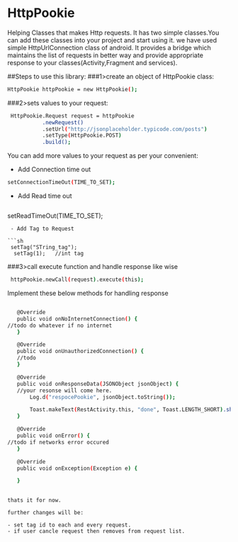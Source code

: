 # HttpPookie
Helping Classes that makes Http requests.
It has two simple classes.You can add these classes into your project and start using it.
we have used simple HttpUrlConnection class of android. It provides a bridge which maintains the list of requests in better way and provide appropriate response to your classes(Activity,Fragment and services).

##Steps to use this library:
###1>create an object of HttpPookie class:
 ```sh
 HttpPookie httpPookie = new HttpPookie();
```
###2>sets values to your request:

```sh
 HttpPookie.Request request = httpPookie
           .newRequest()
           .setUrl("http://jsonplaceholder.typicode.com/posts")
           .setType(HttpPookie.POST)
           .build();
 ```
You can add more values to your request as per your convenient:

 - Add Connection time out

```sh 
setConnectionTimeOut(TIME_TO_SET);
```
 - Add Read time out
   ```sh
setReadTimeOut(TIME_TO_SET);
```
 - Add Tag to Request

```sh    
 setTag("STring_tag");
  setTag(1);   //int tag
```
 
###3>call execute function and handle response like wise
```sh
 httpPookie.newCall(request).execute(this);
 ```
 Implement these below methods for handling response

 ```sh
 
    @Override
    public void onNoInternetConnection() {
//todo do whatever if no internet
    }

    @Override
    public void onUnauthorizedConnection() {
    //todo 
    }

    @Override
    public void onResponseData(JSONObject jsonObject) {
    //your resonse will come here.
        Log.d("respocePookie", jsonObject.toString());

        Toast.makeText(RestActivity.this, "done", Toast.LENGTH_SHORT).show();
    }

    @Override
    public void onError() {
//todo if networks error occured
    }

    @Override
    public void onException(Exception e) {

    }
    
```
    
    thats it for now.
    
    further changes will be:
    
    - set tag id to each and every request.
    - if user cancle request then removes from request list.
    
